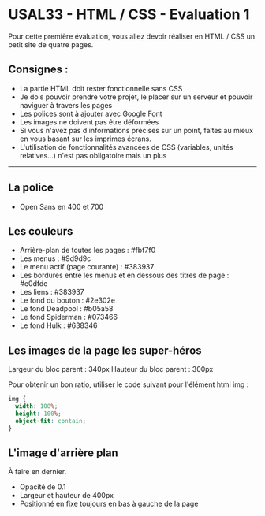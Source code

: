 # USAL33 - HTML / CSS - Evaluation 1

Pour cette première évaluation, vous allez devoir réaliser en HTML / CSS un petit site de quatre pages.

## Consignes :

* La partie HTML doit rester fonctionnelle sans CSS
* Je dois pouvoir prendre votre projet, le placer sur un serveur et pouvoir naviguer à travers les pages
* Les polices sont à ajouter avec Google Font
* Les images ne doivent pas être déformées
* Si vous n'avez pas d'informations précises sur un point, faîtes au mieux en vous basant sur les imprimes écrans.
* L'utilisation de fonctionnalités avancées de CSS (variables, unités relatives...) n'est pas obligatoire mais un plus

---

## La police 

- Open Sans en 400 et 700 

## Les couleurs

- Arrière-plan de toutes les pages : #fbf7f0
- Les menus : #9d9d9c
- Le menu actif (page courante) : #383937
- Les bordures entre les menus et en dessous des titres de page : #e0dfdc
- Les liens : #383937
- Le fond du bouton : #2e302e
- Le fond Deadpool : #b05a58
- Le fond Spiderman : #073466
- Le fond Hulk : #638346

## Les images de la page les super-héros

Largeur du bloc parent : 340px
Hauteur du bloc parent : 300px

Pour obtenir un bon ratio, utiliser le code suivant pour l'élément html img :

```css
img {
  width: 100%;
  height: 100%;
  object-fit: contain;
}
```

## L'image d'arrière plan

À faire en dernier.

- Opacité de 0.1
- Largeur et hauteur de 400px
- Positionné en fixe toujours en bas à gauche de la page